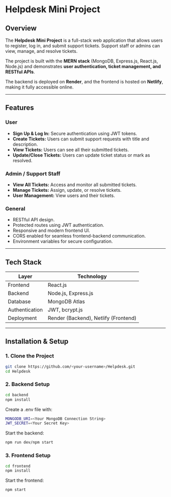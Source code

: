 # Helpdesk Mini Project

## Overview
The **Helpdesk Mini Project** is a full-stack web application that allows users to register, log in, and submit support tickets. Support staff or admins can view, manage, and resolve tickets.  

The project is built with the **MERN stack** (MongoDB, Express.js, React.js, Node.js) and demonstrates **user authentication, ticket management, and RESTful APIs**.  

The backend is deployed on **Render**, and the frontend is hosted on **Netlify**, making it fully accessible online.

---

## Features

### User
- **Sign Up & Log In:** Secure authentication using JWT tokens.  
- **Create Tickets:** Users can submit support requests with title and description.  
- **View Tickets:** Users can see all their submitted tickets.  
- **Update/Close Tickets:** Users can update ticket status or mark as resolved.  

### Admin / Support Staff
- **View All Tickets:** Access and monitor all submitted tickets.  
- **Manage Tickets:** Assign, update, or resolve tickets.  
- **User Management:** View users and their tickets.  

### General
- RESTful API design.  
- Protected routes using JWT authentication.  
- Responsive and modern frontend UI.  
- CORS enabled for seamless frontend-backend communication.  
- Environment variables for secure configuration.  

---

## Tech Stack

| Layer           | Technology                  |
|----------------|-----------------------------|
| Frontend       | React.js                     |
| Backend        | Node.js, Express.js           |
| Database       | MongoDB Atlas                |
| Authentication | JWT, bcrypt.js               |
| Deployment     | Render (Backend), Netlify (Frontend) |

---

## Installation & Setup

### 1. Clone the Project
```bash
git clone https://github.com/<your-username>/Helpdesk.git
cd Helpdesk
```

### 2. Backend Setup
```bash
cd backend
npm install
```
Create a .env file with:
```bash
MONGODB_URI=<Your MongoDB Connection String>
JWT_SECRET=<Your Secret Key>
```
Start the backend:
```bash
npm run dev/npm start
```

### 3. Frontend Setup
```bash
cd frontend
npm install
```
Start the frontend:
```bash
npm start
```


